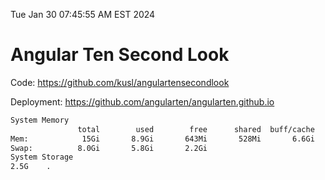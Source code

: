 Tue Jan 30 07:45:55 AM EST 2024

# Angular Ten Second Look

Code: https://github.com/kusl/angulartensecondlook

Deployment: https://github.com/angularten/angularten.github.io

```bash
System Memory
               total        used        free      shared  buff/cache   available
Mem:            15Gi       8.9Gi       643Mi       528Mi       6.6Gi       6.4Gi
Swap:          8.0Gi       5.8Gi       2.2Gi
System Storage
2.5G	.

